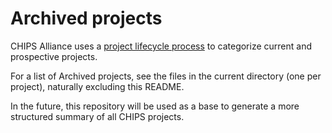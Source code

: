 # Archived projects

CHIPS Alliance uses a [project lifecycle process](/README.md#lifecycle) to categorize current and prospective projects.

For a list of Archived projects, see the files in the current directory (one per project), naturally excluding this README.

In the future, this repository will be used as a base to generate a more structured summary of all CHIPS projects.
